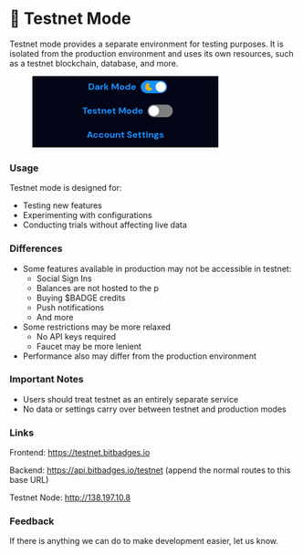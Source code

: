 # 🧪 Testnet Mode

Testnet mode provides a separate environment for testing purposes. It is isolated from the production environment and uses its own resources, such as a testnet blockchain, database, and more.

<figure><img src="../.gitbook/assets/image (1).png" alt=""><figcaption></figcaption></figure>

### Usage

Testnet mode is designed for:

* Testing new features
* Experimenting with configurations
* Conducting trials without affecting live data

### Differences

* Some features available in production may not be accessible in testnet:
  * Social Sign Ins&#x20;
  * Balances are not hosted to the p
  * Buying $BADGE credits
  * Push notifications
  * And more
* Some restrictions may be more relaxed
  * No API keys required
  * Faucet may be more lenient
* Performance also may differ from the production environment

### Important Notes

* Users should treat testnet as an entirely separate service
* No data or settings carry over between testnet and production modes

### Links

Frontend: https://testnet.bitbadges.io

Backend: https://api.bitbadges.io/testnet (append the normal routes to this base URL)

Testnet Node: http://138.197.10.8

### Feedback

If there is anything we can do to make development easier, let us know.
